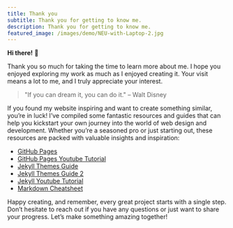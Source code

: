 ```yaml
---
title: Thank you
subtitle: Thank you for getting to know me.
description: Thank you for getting to know me.
featured_image: /images/demo/NEU-with-Laptop-2.jpg
---
```


**Hi there!** 👋

Thank you so much for taking the time to learn more about me. I hope you enjoyed exploring my work as much as I enjoyed creating it. Your visit means a lot to me, and I truly appreciate your interest.

> "If you can dream it, you can do it." – Walt Disney

If you found my website inspiring and want to create something similar, you’re in luck! I’ve compiled some fantastic resources and guides that can help you kickstart your own journey into the world of web design and development. Whether you’re a seasoned pro or just starting out, these resources are packed with valuable insights and inspiration:

- [GitHub Pages](https://pages.github.com)
- [GitHub Pages Youtube Tutorial](https://www.youtube.com/watch?v=QyFcl_Fba-k)
- [Jekyll Themes Guide](https://jekyllrb.com/docs/themes/)
- [Jekyll Themes Guide 2](https://jekyllthemes.io)
- [Jekyll Youtube Tutorial](https://www.youtube.com/watch?v=T1itpPvFWHI&t=49s)
- [Markdown Cheatsheet](https://github.com/adam-p/markdown-here/wiki/Markdown-Cheatsheet#tables)

Happy creating, and remember, every great project starts with a single step. Don’t hesitate to reach out if you have any questions or just want to share your progress. Let’s make something amazing together!

